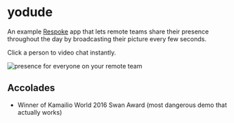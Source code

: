 # yodude

An example [Respoke](https://www.respoke.io) app that lets remote teams share their
presence throughout the day by broadcasting their picture every few seconds.

Click a person to video chat instantly.

![presence for everyone on your remote team](https://i.imgur.com/sNcvSN3.png)

## Accolades

- Winner of Kamailio World 2016 Swan Award (most dangerous demo that actually works)
